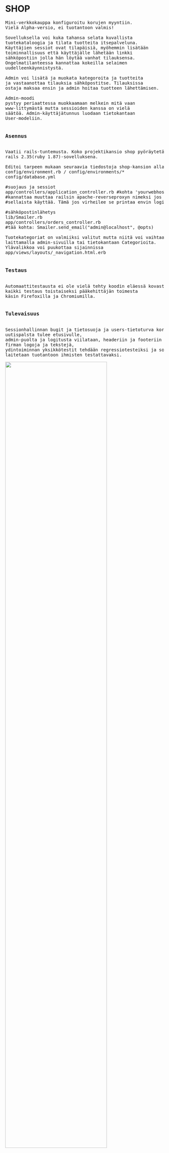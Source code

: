 <h1>SHOP</h1>

<pre>
Mini-verkkokauppa konfiguroitu korujen myyntiin.
Vielä Alpha-versio, ei tuotantoon valmis!

Sovelluksella voi kuka tahansa selata kuvallista 
tuotekataloogia ja tilata tuotteita itsepalveluna.
Käyttäjien sessiot ovat tilapäisiä, myöhemmin lisätään
toiminnallisuus että käyttäjälle lähetään linkki 
sähköpostiin jolla hän löytää vanhat tilauksensa.
Ongelmatilanteessa kannattaa kokeilla selaimen 
uudelleenkäynnistystä.

Admin voi lisätä ja muokata kategoroita ja tuotteita
ja vastaanottaa tilauksia sähköpostitse. Tilauksissa 
ostaja maksaa ensin ja admin hoitaa tuotteen lähettämisen.

Admin-moodi 
pystyy periaattessa muokkaamaan melkein mitä vaan
www-littymästä mutta sessioiden kanssa on vielä 
säätöä. Admin-käyttäjätunnus luodaan tietokantaan 
User-modeliin.

<h3>Asennus</h3>
Vaatii rails-tuntemusta. Koko projektikansio shop pyöräytetään käytiin 
rails 2.35(ruby 1.87)-sovelluksena.

Editoi tarpeen mukaan seuraavia tiedostoja shop-kansion alla:
config/environment.rb / config/environments/*
config/database.yml

#suojaus ja sessiot
app/controllers/application_controller.rb #kohta 'yourwebhost.com' 
#kannattaa muuttaa railsin apache-reverseproxyn nimeksi jos 
#sellaista käyttää. Tämä jos virheilee se printaa envin logiin 

#sähköpostinlähetys
lib/Smailer.rb
app/controllers/orders_controller.rb
#tää kohta: Smailer.send_email("admin@localhost", @opts) 

Tuotekategoriat on valmiiksi valitut mutta niitä voi vaihtaa
laittamalla admin-sivuilla tai tietokantaan Categorioita.
Ylävalikkoa voi puukottaa sijainnissa
app/views/layouts/_navigation.html.erb

<h3>Testaus</h3>
Automaattitestausta ei ole vielä tehty koodin eläessä kovasti, 
kaikki testaus toistaiseksi pääkehittäjän toimesta
käsin Firefoxilla ja Chromiumilla.

<h3>Tulevaisuus</h3>
Sessionhallinnan bugit ja tietosuoja ja users-tietoturva korjataan, 
uutispalsta tulee etusivulle,
admin-puolta ja logitusta viilataan, headeriin ja footeriin tulee
firman logoja ja tekstejä,
ydintoiminnan yksikkötestit tehdään regressiotesteiksi ja sovellus
laitetaan tuotantoon ihmisten testattavaksi.
</pre>
<a href="yuml.png"><img src="yuml.png" width="80%"></a>
